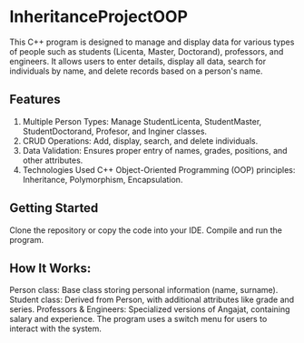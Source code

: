 # InheritanceProjectOOP
This C++ program is designed to manage and display data for various types of people such as students (Licenta, Master, Doctorand), professors, and engineers. It allows users to enter details, display all data, search for individuals by name, and delete records based on a person's name.

## Features
1) Multiple Person Types: Manage StudentLicenta, StudentMaster, StudentDoctorand, Profesor, and Inginer classes.
2) CRUD Operations: Add, display, search, and delete individuals.
3) Data Validation: Ensures proper entry of names, grades, positions, and other attributes.
4) Technologies Used
C++
Object-Oriented Programming (OOP) principles: Inheritance, Polymorphism, Encapsulation.

## Getting Started
Clone the repository or copy the code into your IDE.
Compile and run the program.

## How It Works:
Person class: Base class storing personal information (name, surname).
Student class: Derived from Person, with additional attributes like grade and series.
Professors & Engineers: Specialized versions of Angajat, containing salary and experience.
The program uses a switch menu for users to interact with the system.

